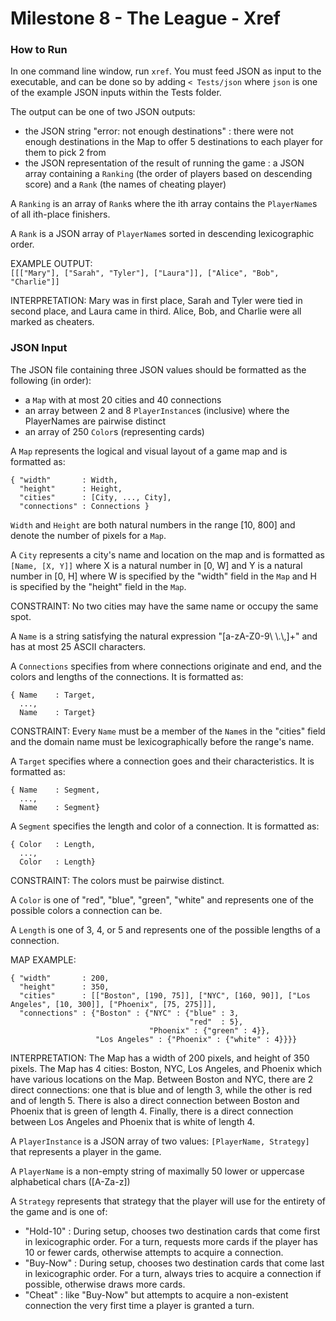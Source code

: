 # Milestone 8 - The League - Xref  

### How to Run

In one command line window, run `xref`. You must feed JSON as input to the executable, and can be done so by adding `< Tests/json` where `json` is one of the example JSON inputs within the Tests folder.

The output can be one of two JSON outputs:
- the JSON string "error: not enough destinations" : there were not enough destinations in the Map to offer 5 destinations to each player for them to pick 2 from
- the JSON representation of the result of running the game : a JSON array containing a `Ranking` (the order of players based on descending score) and a `Rank` (the names of cheating player)

A `Ranking` is an array of `Rank`s where the ith array contains the `PlayerName`s of all ith-place finishers.  

A `Rank` is a JSON array of `PlayerName`s sorted in descending lexicographic order.  

EXAMPLE OUTPUT:  
`[[["Mary"], ["Sarah", "Tyler"], ["Laura"]], ["Alice", "Bob", "Charlie"]]`

INTERPRETATION: Mary was in first place, Sarah and Tyler were tied in second place, and Laura came in third. Alice, Bob, and Charlie were all marked as cheaters.

### JSON Input

The JSON file containing three JSON values should be formatted as the following (in order):  

- a `Map` with at most 20 cities and 40 connections
- an array between 2 and 8 `PlayerInstance`s (inclusive) where the PlayerNames are pairwise distinct
- an array of 250 `Color`s (representing cards)

A `Map` represents the logical and visual layout of a game map and is formatted as:  
```
{ "width"       : Width,  
  "height"      : Height,    
  "cities"      : [City, ..., City],    
  "connections" : Connections }
```
 
`Width` and `Height` are both natural numbers in the range [10, 800] and denote the number of pixels for a `Map`.  

A `City` represents a city's name and location on the map and is formatted as `[Name, [X, Y]]` where X is a natural number in [0, W] and Y is a natural number in [0, H] where W is specified by the "width" field in the `Map` and H is specified by the "height" field in the `Map`.  

CONSTRAINT: No two cities may have the same name or occupy the same spot.  

A `Name` is a string satisfying the natural expression "[a-zA-Z0-9\\ \\.\\,]+" and has at most 25 ASCII characters.  

A `Connections` specifies from where connections originate and end, and the colors and lengths of the connections. It is formatted as:
```
{ Name    : Target,
  ...,
  Name    : Target}
```

CONSTRAINT: Every `Name` must be a member of the `Name`s in the "cities" field and the domain name must be lexicographically before the range's name.

A `Target` specifies where a connection goes and their characteristics. It is formatted as:  

```
{ Name    : Segment,
  ...,
  Name    : Segment}
```  

A `Segment` specifies the length and color of a connection. It is formatted as:

```
{ Color   : Length,
  ...,
  Color   : Length}
```

CONSTRAINT: The colors must be pairwise distinct.

A `Color` is one of "red", "blue", "green", "white" and represents one of the possible colors a connection can be.  

A `Length` is one of 3, 4, or 5 and represents one of the possible lengths of a connection.  

MAP EXAMPLE:

```
{ "width"       : 200,
  "height"      : 350,
  "cities"      : [["Boston", [190, 75]], ["NYC", [160, 90]], ["Los Angeles", [10, 300]], ["Phoenix", [75, 275]]],
  "connections" : {"Boston" : {"NYC" : {"blue" : 3,
                                        "red"  : 5},
                               "Phoenix" : {"green" : 4}},
                   "Los Angeles" : {"Phoenix" : {"white" : 4}}}}
```

INTERPRETATION: The Map has a width of 200 pixels, and height of 350 pixels. The Map has 4 cities: Boston, NYC, Los Angeles, and Phoenix which have various locations on the Map. Between Boston and NYC, there are 2 direct connections: one that is blue and of length 3, while the other is red and of length 5. There is also a direct connection between Boston and Phoenix that is green of length 4. Finally, there is a direct connection between Los Angeles and Phoenix that is white of length 4.

A `PlayerInstance` is a JSON array of two values: `[PlayerName, Strategy]` that represents a player in the game.

A `PlayerName` is a non-empty string of maximally 50 lower or uppercase alphabetical chars ([A-Za-z])

A `Strategy` represents that strategy that the player will use for the entirety of the game and is one of:
- "Hold-10" : During setup, chooses two destination cards that come first in lexicographic order. For a turn, requests more cards if the player has 10 or fewer cards, otherwise attempts to acquire a connection.
- "Buy-Now" : During setup, chooses two destination cards that come last in lexicographic order. For a turn, always tries to acquire a connection if possible, otherwise draws more cards.
- "Cheat" : like "Buy-Now" but attempts to acquire a non-existent connection the very first time a player is granted a turn.
